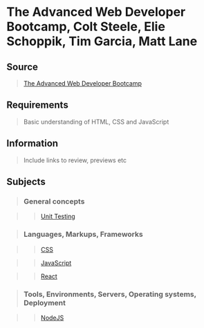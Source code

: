 # The Advanced Web Developer Bootcamp,  Colt Steele, Elie Schoppik, Tim Garcia, Matt Lane


## Source

>[The Advanced Web Developer Bootcamp](https://www.udemy.com/the-advanced-web-developer-bootcamp/)

## Requirements

>Basic understanding of HTML, CSS and JavaScript

## Information

>Include links to review, previews etc

## Subjects

>### General concepts

>>[Unit Testing](../subjects/unit-testing.md)

>### Languages, Markups, Frameworks

>>[CSS](../subjects/css.md)

>>[JavaScript](../subjects/javascript.md)

>>[React](../subjects/react.md)

>### Tools, Environments, Servers, Operating systems, Deployment

>>[NodeJS](../subjects/nodejs.md)
